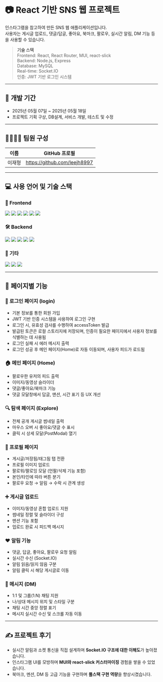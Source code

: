 # 📷 React 기반 SNS 웹 프로젝트

인스타그램을 참고하여 만든 SNS 웹 애플리케이션입니다.  
사용자는 게시글 업로드, 댓글/답글, 좋아요, 북마크, 팔로우, 실시간 알림, DM 기능 등을 사용할 수 있습니다.

> **기술 스택**  
> Frontend: React, React Router, MUI, react-slick  
> Backend: Node.js, Express  
> Database: MySQL  
> Real-time: Socket.IO  
> 인증: JWT 기반 로그인 시스템

---

## 📆 개발 기간

- 2025년 05월 07일 ~ 2025년 05월 18일 
- 프로젝트 기획 구상, DB설계, 서비스 개발, 테스트 및 수정

---

## 👨‍👩‍👦‍👦 팀원 구성

| 이름   | GitHub 프로필 |
|--------|----------------|
| 이재형 | https://github.com/leejh8997 |

---

## 💻 사용 언어 및 기술 스택

### 🚀 Frontend
<p>
  <img src="https://img.shields.io/badge/React-61DAFB?style=for-the-badge&logo=React&logoColor=white"/>
  <img src="https://img.shields.io/badge/JavaScript (ES6%2B)-F7DF1E?style=for-the-badge&logo=javascript&logoColor=black"/>
  <img src="https://img.shields.io/badge/React Router-CA4245?style=for-the-badge&logo=react-router&logoColor=white"/>
  <img src="https://img.shields.io/badge/MUI-007FFF?style=for-the-badge&logo=mui&logoColor=white"/>
  <img src="https://img.shields.io/badge/react--slick-000000?style=for-the-badge&logo=react&logoColor=white"/>
  <img src="https://img.shields.io/badge/axios-5A29E4?style=for-the-badge&logo=axios&logoColor=white"/>
</p>

### 🛠 Backend
<p>
  <img src="https://img.shields.io/badge/Node.js-339933?style=for-the-badge&logo=node.js&logoColor=white"/>
  <img src="https://img.shields.io/badge/Express-000000?style=for-the-badge&logo=express&logoColor=white"/>
  <img src="https://img.shields.io/badge/MySQL-4479A1?style=for-the-badge&logo=mysql&logoColor=white"/>
  <img src="https://img.shields.io/badge/JWT-000000?style=for-the-badge&logo=jsonwebtokens&logoColor=white"/>
  <img src="https://img.shields.io/badge/Socket.IO-010101?style=for-the-badge&logo=socket.io&logoColor=white"/>
</p>

### 🧰 기타
<p>
  <img src="https://img.shields.io/badge/Multer-333333?style=for-the-badge&logo=npm&logoColor=white"/>
  <img src="https://img.shields.io/badge/bcrypt-004C7F?style=for-the-badge&logo=keybase&logoColor=white"/>
  <img src="https://img.shields.io/badge/dayjs-EF4035?style=for-the-badge&logo=javascript&logoColor=white"/>
</p>

---

## 📄 페이지별 기능
### 🔐 로그인 페이지 (login)
- 기본 정보를 통한 회원 가입
- JWT 기반 인증 시스템을 사용하여 로그인 구현
- 로그인 시, 유효성 검사를 수행하여 accessToken 발급
- 발급된 토큰은 로컬 스토리지에 저장되며, 인증이 필요한 페이지에서 사용자 정보를 식별하는 데 사용됨
- 로그인 실패 시 에러 메시지 출력
- 로그인 성공 후 메인 페이지(Home)로 자동 이동되며, 사용자 피드가 로드됨
  
### 🏠 메인 페이지 (Home)
- 팔로우한 유저의 피드 출력
- 이미지/동영상 슬라이더
- 댓글/좋아요/북마크 기능
- 댓글 모달창에서 답글, 맨션, 시간 표기 등 UX 개선

### 🔍 탐색 페이지 (Explore)
- 전체 공개 게시글 썸네일 출력
- 마우스 오버 시 좋아요/댓글 수 표시
- 클릭 시 상세 모달(PostModal) 열기

### 👤 프로필 페이지
- 게시글/저장됨/태그됨 탭 전환
- 프로필 이미지 업로드
- 팔로워/팔로잉 모달 (언팔/삭제 기능 포함)
- 본인/타인에 따라 버튼 분기
- 팔로우 요청 → 알림 → 수락 시 관계 생성

### ➕ 게시글 업로드
- 이미지/동영상 혼합 업로드 지원
- 썸네일 정렬 및 슬라이더 구성
- 맨션 기능 포함
- 업로드 완료 시 피드백 메시지

### ❤️ 알림 기능
- 댓글, 답글, 좋아요, 팔로우 요청 알림
- 실시간 수신 (Socket.IO)
- 알림 읽음/읽지 않음 구분
- 알림 클릭 시 해당 게시글로 이동

### 💬 메시지 (DM)
- 1:1 및 그룹(1:N) 채팅 지원
- 나/상대 메시지 위치 및 스타일 구분
- 채팅 시간 중앙 정렬 표기
- 메시지 실시간 수신 및 스크롤 자동 이동

---

## ✍ 프로젝트 후기

- 실시간 알림과 소켓 통신을 직접 설계하며 **Socket.IO 구조에 대한 이해도**가 높아졌습니다.
- 인스타그램 UI를 모방하며 **MUI와 react-slick 커스터마이징** 경험을 쌓을 수 있었습니다.
- 북마크, 멘션, DM 등 고급 기능을 구현하며 **풀스택 구현 역량**을 향상시켰습니다.
